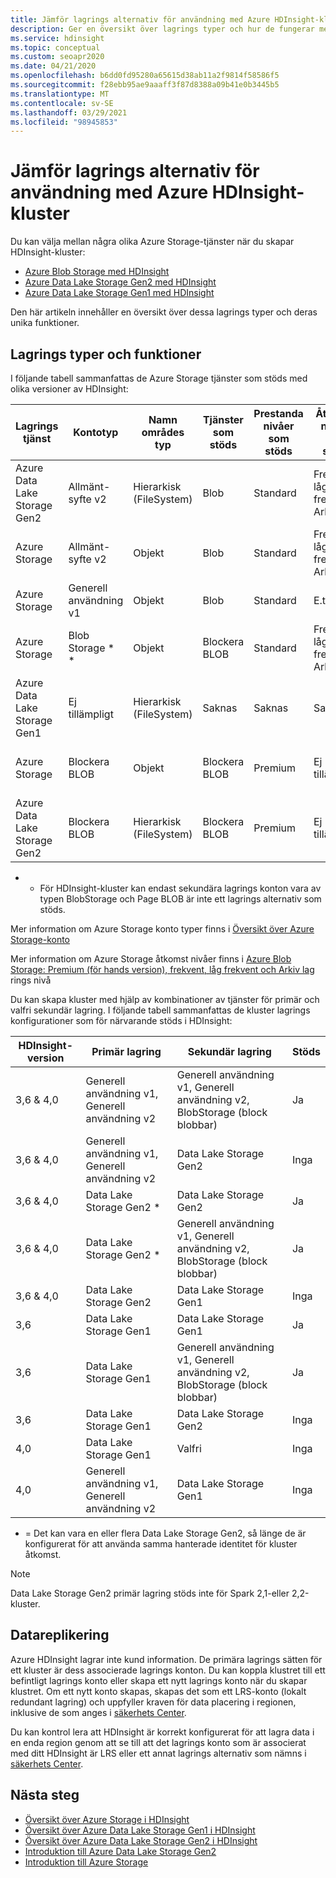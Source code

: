 ```yaml
---
title: Jämför lagrings alternativ för användning med Azure HDInsight-kluster
description: Ger en översikt över lagrings typer och hur de fungerar med Azure HDInsight.
ms.service: hdinsight
ms.topic: conceptual
ms.custom: seoapr2020
ms.date: 04/21/2020
ms.openlocfilehash: b6dd0fd95280a65615d38ab11a2f9814f58586f5
ms.sourcegitcommit: f28ebb95ae9aaaff3f87d8388a09b41e0b3445b5
ms.translationtype: MT
ms.contentlocale: sv-SE
ms.lasthandoff: 03/29/2021
ms.locfileid: "98945853"
---
```

# <a name="compare-storage-options-for-use-with-azure-hdinsight-clusters"></a>Jämför lagrings alternativ för användning med Azure HDInsight-kluster

Du kan välja mellan några olika Azure Storage-tjänster när du skapar HDInsight-kluster:

* [Azure Blob Storage med HDInsight](./overview-azure-storage.md)
* [Azure Data Lake Storage Gen2 med HDInsight](./overview-data-lake-storage-gen2.md)
* [Azure Data Lake Storage Gen1 med HDInsight](./overview-data-lake-storage-gen1.md)

Den här artikeln innehåller en översikt över dessa lagrings typer och deras unika funktioner.

## <a name="storage-types-and-features"></a>Lagrings typer och funktioner

I följande tabell sammanfattas de Azure Storage tjänster som stöds med olika versioner av HDInsight:

| Lagrings tjänst | Kontotyp | Namn områdes typ | Tjänster som stöds | Prestanda nivåer som stöds | Åtkomst nivåer som stöds | HDInsight-version | Kluster typ |
|---|---|---|---|---|---|---|---|
|Azure Data Lake Storage Gen2| Allmänt-syfte v2 | Hierarkisk (FileSystem) | Blob | Standard | Frekvent, låg frekvent, Arkiv | 3.6 + | Alla utom Spark 2,1 och 2,2|
|Azure Storage| Allmänt-syfte v2 | Objekt | Blob | Standard | Frekvent, låg frekvent, Arkiv | 3.6 + | Alla |
|Azure Storage| Generell användning v1 | Objekt | Blob | Standard | E.t. | Alla | Alla |
|Azure Storage| Blob Storage * * | Objekt | Blockera BLOB | Standard | Frekvent, låg frekvent, Arkiv | Alla | Alla |
|Azure Data Lake Storage Gen1| Ej tillämpligt | Hierarkisk (FileSystem) | Saknas | Saknas | Saknas | 3,6 endast | Alla utom HBase |
|Azure Storage| Blockera BLOB| Objekt | Blockera BLOB | Premium | Ej tillämpligt| 3.6 + | Endast HBase med accelererade skrivningar|
|Azure Data Lake Storage Gen2| Blockera BLOB| Hierarkisk (FileSystem) | Blockera BLOB | Premium | Ej tillämpligt| 3.6 + | Endast HBase med accelererade skrivningar|

* * För HDInsight-kluster kan endast sekundära lagrings konton vara av typen BlobStorage och Page BLOB är inte ett lagrings alternativ som stöds.

Mer information om Azure Storage konto typer finns i [Översikt över Azure Storage-konto](../storage/common/storage-account-overview.md)

Mer information om Azure Storage åtkomst nivåer finns i [Azure Blob Storage: Premium (för hands version), frekvent, låg frekvent och Arkiv lag](../storage/blobs/storage-blob-storage-tiers.md) rings nivå

Du kan skapa kluster med hjälp av kombinationer av tjänster för primär och valfri sekundär lagring. I följande tabell sammanfattas de kluster lagrings konfigurationer som för närvarande stöds i HDInsight:

| HDInsight-version | Primär lagring | Sekundär lagring | Stöds |
|---|---|---|---|
| 3,6 & 4,0 | Generell användning v1, Generell användning v2 | Generell användning v1, Generell användning v2, BlobStorage (block blobbar) | Ja |
| 3,6 & 4,0 | Generell användning v1, Generell användning v2 | Data Lake Storage Gen2 | Inga |
| 3,6 & 4,0 | Data Lake Storage Gen2 * | Data Lake Storage Gen2 | Ja |
| 3,6 & 4,0 | Data Lake Storage Gen2 * | Generell användning v1, Generell användning v2, BlobStorage (block blobbar) | Ja |
| 3,6 & 4,0 | Data Lake Storage Gen2 | Data Lake Storage Gen1 | Inga |
| 3,6 | Data Lake Storage Gen1 | Data Lake Storage Gen1 | Ja |
| 3,6 | Data Lake Storage Gen1 | Generell användning v1, Generell användning v2, BlobStorage (block blobbar) | Ja |
| 3,6 | Data Lake Storage Gen1 | Data Lake Storage Gen2 | Inga |
| 4,0 | Data Lake Storage Gen1 | Valfri | Inga |
| 4,0 | Generell användning v1, Generell användning v2 | Data Lake Storage Gen1 | Inga |

* = Det kan vara en eller flera Data Lake Storage Gen2, så länge de är konfigurerat för att använda samma hanterade identitet för kluster åtkomst.

> [!NOTE]
> Data Lake Storage Gen2 primär lagring stöds inte för Spark 2,1-eller 2,2-kluster.

## <a name="data-replication"></a>Datareplikering

Azure HDInsight lagrar inte kund information. De primära lagrings sätten för ett kluster är dess associerade lagrings konton. Du kan koppla klustret till ett befintligt lagrings konto eller skapa ett nytt lagrings konto när du skapar klustret. Om ett nytt konto skapas, skapas det som ett LRS-konto (lokalt redundant lagring) och uppfyller kraven för data placering i regionen, inklusive de som anges i [säkerhets Center](https://azuredatacentermap.azurewebsites.net).

Du kan kontrol lera att HDInsight är korrekt konfigurerat för att lagra data i en enda region genom att se till att det lagrings konto som är associerat med ditt HDInsight är LRS eller ett annat lagrings alternativ som nämns i [säkerhets Center](https://azuredatacentermap.azurewebsites.net).
 
## <a name="next-steps"></a>Nästa steg

* [Översikt över Azure Storage i HDInsight](./overview-azure-storage.md)
* [Översikt över Azure Data Lake Storage Gen1 i HDInsight](./overview-data-lake-storage-gen1.md)
* [Översikt över Azure Data Lake Storage Gen2 i HDInsight](./overview-data-lake-storage-gen2.md)
* [Introduktion till Azure Data Lake Storage Gen2](../storage/blobs/data-lake-storage-introduction.md)
* [Introduktion till Azure Storage](../storage/common/storage-introduction.md)

